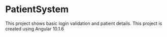 # PatientSystem

This project shows basic login validation and patient details. This project is created using Angular 10.1.6

